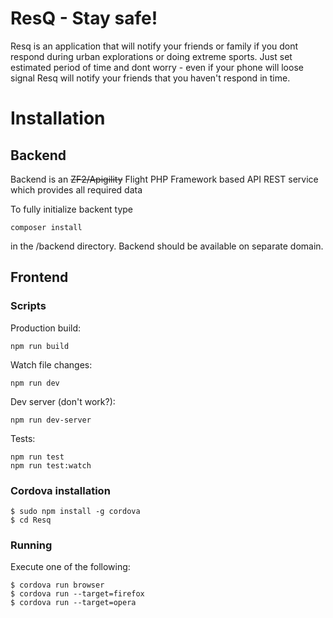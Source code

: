 # ResQ - Stay safe!
Resq is an application that will notify your friends or family if you dont respond during urban explorations or doing extreme sports.
Just set estimated period of time and dont worry - even if your phone will loose signal Resq will notify your friends that you haven't respond in time.

# Installation

## Backend

Backend is an ~~ZF2/Apigility~~ Flight PHP Framework based API REST service which provides all required data

To fully initialize backent type

    composer install

in the /backend directory. Backend should be available on separate domain.

## Frontend

### Scripts


Production build:
```
npm run build
```

Watch file changes:
```
npm run dev
```

Dev server (don't work?):
```
npm run dev-server
```

Tests:
```
npm run test
npm run test:watch
```

### Cordova installation

```
$ sudo npm install -g cordova
$ cd Resq
```

### Running

Execute one of the following:

```
$ cordova run browser
$ cordova run --target=firefox
$ cordova run --target=opera
```
